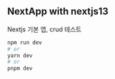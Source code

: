## NextApp with nextjs13

Nextjs 기본 앱, crud 테스트

```bash
npm run dev
# or
yarn dev
# or
pnpm dev
```
